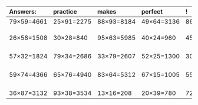 | Answers: | practice | makes | perfect | ! |
| :--- | :--- | :--- | :--- | :--- |
| 79×59=4661 | 25×91=2275 | 88×93=8184 | 49×64=3136 | 86×15=1290 | 
|   |   |   |   |   | 
|   |   |   |   |   | 
|   |   |   |   |   | 
| 26×58=1508 | 30×28=840 | 95×63=5985 | 40×24=960 | 45×98=4410 | 
|   |   |   |   |   | 
|   |   |   |   |   | 
|   |   |   |   |   | 
|   |   |   |   |   | 
| 57×32=1824 | 79×34=2686 | 33×79=2607 | 52×25=1300 | 30×59=1770 | 
|   |   |   |   |   | 
|   |   |   |   |   | 
|   |   |   |   |   | 
|   |   |   |   |   | 
| 59×74=4366 | 65×76=4940 | 83×64=5312 | 67×15=1005 | 55×28=1540 | 
|   |   |   |   |   | 
|   |   |   |   |   | 
|   |   |   |   |   | 
|   |   |   |   |   | 
| 36×87=3132 | 93×38=3534 | 13×16=208 | 20×39=780 | 72×18=1296 | 
